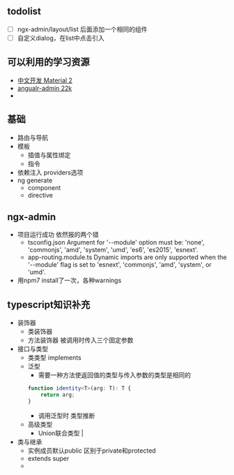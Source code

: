 ## todolist
+ [ ] ngx-admin/layout/list 后面添加一个相同的组件
+ [ ] 自定义dialog，在list中点击引入

## 可以利用的学习资源
+ [中文开发 Material 2](https://github.com/stbui/angular-material-app)
+ [angualr-admin 22k](https://github.com/akveo/ngx-admin)
+ []()

## 基础
+ 路由与导航
+ 模板
	+ 插值与属性绑定
	+ 指令
+ 依赖注入 providers选项
+ ng generate
	+ component
	+ directive


## ngx-admin
+ 项目运行成功 依然报的两个错
	+ tsconfig.json  Argument for '--module' option must be: 'none', 'commonjs', 'amd', 'system', 'umd', 'es6', 'es2015', 'esnext'.
	+ app-routing.module.ts  Dynamic imports are only supported when the '--module' flag is set to 'esnext', 'commonjs',  'amd', 'system', or 'umd'.
+ 用npm7 install了一次，各种warnings


## typescript知识补充
+ 装饰器
	+ 类装饰器
	+ 方法装饰器 被调用时传入三个固定参数
+ 接口与类型
	+ 类类型 implements
	+ 泛型
		+ 需要一种方法使返回值的类型与传入参数的类型是相同的
		```typescript
		function identity<T>(arg: T): T {
		    return arg;
		}
		```
		+ 调用泛型时  类型推断
	+ 高级类型
		+ Union联合类型 |
+ 类与继承
	+ 实例成员默认public 区别于private和protected
	+ extends super
	+